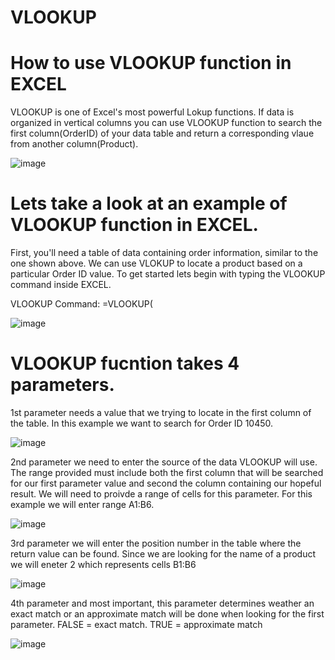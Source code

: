 # VLOOKUP
# How to use VLOOKUP function in EXCEL

VLOOKUP is one of Excel's most powerful Lokup functions.
If data is organized in vertical columns you can use VLOOKUP function to search the first column(OrderID) of your data table and return a corresponding vlaue from another column(Product).

![image](https://github.com/user-attachments/assets/681bf1a2-cfcc-4c82-a9c3-cbaba107387f)

# Lets take a look at an example of VLOOKUP function in EXCEL.

First, you'll need a table of data containing order information, similar to the one shown above. We can use VLOKUP to locate a product based on a particular Order ID value. To get started lets begin with typing the VLOOKUP command inside EXCEL.

VLOOKUP Command: =VLOOKUP(

![image](https://github.com/user-attachments/assets/f496beff-f03b-47f4-bbc8-ba8ab40baccc)

# VLOOKUP fucntion takes 4 parameters.
1st parameter needs a value that we trying to locate in the first column of the table. In this example we want to search for Order ID 10450.

![image](https://github.com/user-attachments/assets/93c939fb-f5b4-4a36-b01e-09ba04fd8e3e)

2nd parameter we need to enter the source of the data VLOOKUP will use. The range provided must include both the first column that will be searched for our first parameter value and second the column containing our hopeful result. We will need to proivde a range of cells for this parameter. For this example we will enter range A1:B6.

![image](https://github.com/user-attachments/assets/244019b3-f3aa-4b12-bb53-58dddaee5b3c)

3rd parameter we will enter the position number in the table where the return value can be found. Since we are looking for the name of a product we will eneter 2 which represents cells B1:B6

![image](https://github.com/user-attachments/assets/53033de5-d2d3-4d85-a857-98c7577c273b)

4th parameter and most important, this parameter determines weather an exact match or an approximate match will be done when looking for the first parameter. FALSE = exact match. TRUE = approximate match

![image](https://github.com/user-attachments/assets/1280bbac-7159-4ff0-bf18-2f7c45d8eb04)
